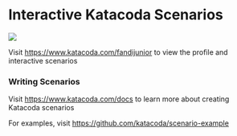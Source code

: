 # Interactive Katacoda Scenarios

[![](http://shields.katacoda.com/katacoda/fandijunior/count.svg)](https://www.katacoda.com/fandijunior "Get your profile on Katacoda.com")

Visit https://www.katacoda.com/fandijunior to view the profile and interactive scenarios

### Writing Scenarios
Visit https://www.katacoda.com/docs to learn more about creating Katacoda scenarios

For examples, visit https://github.com/katacoda/scenario-example
